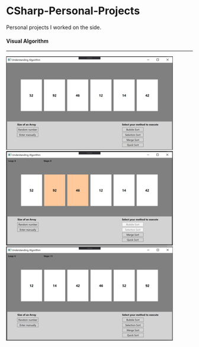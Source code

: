 # CSharp-Personal-Projects
Personal projects I worked on the side.
<h4>Visual Algorithm</h4>
<hr>
<div><img src="Visual%20Algorithm/visual_Algorithm.JPG" width="450">	&nbsp;<img src="Visual%20Algorithm/visual_Algorithm2.JPG" width="450"></div>
<div><img src="Visual%20Algorithm/visual_Algorithm3.JPG" width="450"></div>
